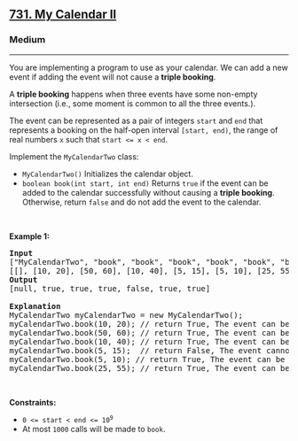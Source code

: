 <h2><a href="https://leetcode.com/problems/my-calendar-ii/">731. My Calendar II</a></h2><h3>Medium</h3><hr><div style="user-select: auto;"><p style="user-select: auto;">You are implementing a program to use as your calendar. We can add a new event if adding the event will not cause a <strong style="user-select: auto;">triple booking</strong>.</p>

<p style="user-select: auto;">A <strong style="user-select: auto;">triple booking</strong> happens when three events have some non-empty intersection (i.e., some moment is common to all the three events.).</p>

<p style="user-select: auto;">The event can be represented as a pair of integers <code style="user-select: auto;">start</code> and <code style="user-select: auto;">end</code> that represents a booking on the half-open interval <code style="user-select: auto;">[start, end)</code>, the range of real numbers <code style="user-select: auto;">x</code> such that <code style="user-select: auto;">start &lt;= x &lt; end</code>.</p>

<p style="user-select: auto;">Implement the <code style="user-select: auto;">MyCalendarTwo</code> class:</p>

<ul style="user-select: auto;">
	<li style="user-select: auto;"><code style="user-select: auto;">MyCalendarTwo()</code> Initializes the calendar object.</li>
	<li style="user-select: auto;"><code style="user-select: auto;">boolean book(int start, int end)</code> Returns <code style="user-select: auto;">true</code> if the event can be added to the calendar successfully without causing a <strong style="user-select: auto;">triple booking</strong>. Otherwise, return <code style="user-select: auto;">false</code> and do not add the event to the calendar.</li>
</ul>

<p style="user-select: auto;">&nbsp;</p>
<p style="user-select: auto;"><strong style="user-select: auto;">Example 1:</strong></p>

<pre style="user-select: auto;"><strong style="user-select: auto;">Input</strong>
["MyCalendarTwo", "book", "book", "book", "book", "book", "book"]
[[], [10, 20], [50, 60], [10, 40], [5, 15], [5, 10], [25, 55]]
<strong style="user-select: auto;">Output</strong>
[null, true, true, true, false, true, true]

<strong style="user-select: auto;">Explanation</strong>
MyCalendarTwo myCalendarTwo = new MyCalendarTwo();
myCalendarTwo.book(10, 20); // return True, The event can be booked. 
myCalendarTwo.book(50, 60); // return True, The event can be booked. 
myCalendarTwo.book(10, 40); // return True, The event can be double booked. 
myCalendarTwo.book(5, 15);  // return False, The event cannot be booked, because it would result in a triple booking.
myCalendarTwo.book(5, 10); // return True, The event can be booked, as it does not use time 10 which is already double booked.
myCalendarTwo.book(25, 55); // return True, The event can be booked, as the time in [25, 40) will be double booked with the third event, the time [40, 50) will be single booked, and the time [50, 55) will be double booked with the second event.
</pre>

<p style="user-select: auto;">&nbsp;</p>
<p style="user-select: auto;"><strong style="user-select: auto;">Constraints:</strong></p>

<ul style="user-select: auto;">
	<li style="user-select: auto;"><code style="user-select: auto;">0 &lt;= start &lt; end &lt;= 10<sup style="user-select: auto;">9</sup></code></li>
	<li style="user-select: auto;">At most <code style="user-select: auto;">1000</code> calls will be made to <code style="user-select: auto;">book</code>.</li>
</ul>
</div>